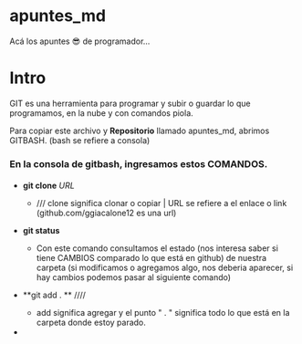 # apuntes_md
Acá los apuntes  😎 de programador...

# Intro

GIT es una herramienta para programar y subir o guardar lo que programamos, en la nube y con comandos piola.

Para copiar este archivo y **Repositorio** llamado apuntes_md, abrimos GITBASH. (bash se refiere a consola)

### En la consola de gitbash, ingresamos estos COMANDOS.
#### 

  - **git clone** *URL*    
      - /// clone significa clonar o copiar | URL se refiere a el enlace o link (github.com/ggiacalone12 es una url)


  - **git status**
      - Con este comando consultamos el estado (nos interesa saber si tiene CAMBIOS comparado lo que está en github) de nuestra carpeta (si modificamos o agregamos algo, nos deberia aparecer, si hay cambios podemos pasar al siguiente comando) 
     
  - **git add . **     //// 
      - add significa agregar y el punto " . " significa todo lo que está en la carpeta donde estoy parado.
  - 
  
